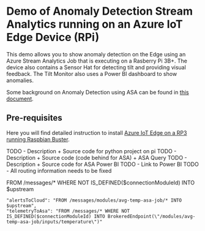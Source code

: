 # Demo of Anomaly Detection Stream Analytics running on an Azure IoT Edge Device (RPi)

This demo allows you to show anomaly detection on the Edge using an Azure Stream Analytics Job that is executing on a Rasberry Pi 3B+. The device also contains a Sensor Hat for detecting tilt and providing visual feedback. The Tilt Monitor also uses a Power BI dashboard to show anomalies.

Some background on Anomaly Detection using ASA can be found in [this document](https://azure.microsoft.com/en-us/blog/anomaly-detection-using-built-in-machine-learning-models-in-azure-stream-analytics/).

## Pre-requisites

Here you will find detailed instruction to install [Azure IoT Edge on a RP3 running Raspbian Buster](../Generic-prerequisites/Raspbian-Buster-IoTEdge-RP3/README.md).

TODO - Description + Source code for python project on pi
TODO - Description + Source code (code behind for ASA) + ASA Query
TODO - Description + Source code for ASA Power BI
TODO - Link to Power BI
TODO - All routing information needs to be fixed



FROM /messages/* WHERE NOT IS_DEFINED($connectionModuleId) INTO $upstream


    "alertsToCloud": "FROM /messages/modules/avg-temp-asa-job/* INTO $upstream",
    "telemetryToAsa": "FROM /messages/* WHERE NOT IS_DEFINED($connectionModuleId) INTO BrokeredEndpoint(\"/modules/avg-temp-asa-job/inputs/temperature\")"


